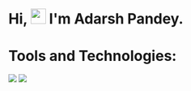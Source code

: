 # Hi, <img src="https://raw.githubusercontent.com/MartinHeinz/MartinHeinz/master/wave.gif" width="30px"> I'm Adarsh Pandey.

# Tools and Technologies:

![](https://img.shields.io/badge/OS-Linux_&_Windows-informational?style=flat&logo=<LOGO_NAME>&logoColor=white&color=2bbc8a) ![](https://img.shields.io/badge/OS-Linux_&_Windows-informational?style=flat&logo=<LOGO_NAME>&logoColor=white&color=2bbc8a)
